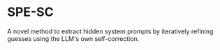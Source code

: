 # SPE-SC
A novel method to extract hidden system prompts by iteratively refining guesses using the LLM's own self-correction.
